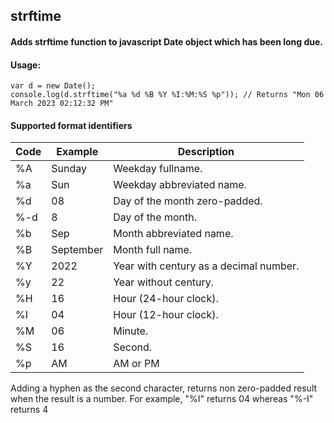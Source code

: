 ## strftime

#### Adds strftime function to javascript Date object which has been long due.

#### Usage:

    var d = new Date();
    console.log(d.strftime("%a %d %B %Y %I:%M:%S %p")); // Returns "Mon 06 March 2023 02:12:32 PM"

#### Supported format identifiers

Code|Example|Description
---|---|---
%A |Sunday |Weekday fullname.
%a |Sun|Weekday abbreviated name.
%d |08|Day of the month zero-padded.
%-d |8|Day of the month.
%b|Sep|Month abbreviated name.
%B|September|Month full name.
%Y|2022|Year with century as a decimal number.
%y|22|Year without century.
%H|16|Hour (24-hour clock).
%I|04|Hour (12-hour clock).
%M|06|Minute.
%S|16|Second.
%p|AM|AM or PM

Adding a hyphen as the second character, returns non zero-padded result when the result is a number.
For example, "%I" returns 04 whereas "%-I" returns 4
